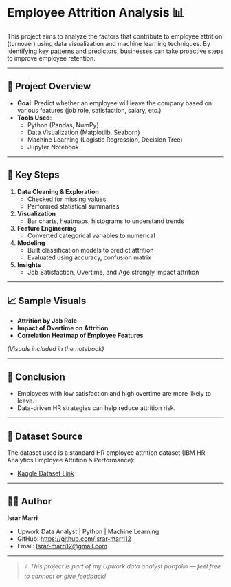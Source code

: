 # Employee Attrition Analysis 📊

This project aims to analyze the factors that contribute to employee attrition (turnover) using data visualization and machine learning techniques. By identifying key patterns and predictors, businesses can take proactive steps to improve employee retention.

---

## 📁 Project Overview

- **Goal**: Predict whether an employee will leave the company based on various features (job role, satisfaction, salary, etc.)
- **Tools Used**:
  - Python (Pandas, NumPy)
  - Data Visualization (Matplotlib, Seaborn)
  - Machine Learning (Logistic Regression, Decision Tree)
  - Jupyter Notebook

---

## 📌 Key Steps

1. **Data Cleaning & Exploration**
   - Checked for missing values
   - Performed statistical summaries
2. **Visualization**
   - Bar charts, heatmaps, histograms to understand trends
3. **Feature Engineering**
   - Converted categorical variables to numerical
4. **Modeling**
   - Built classification models to predict attrition
   - Evaluated using accuracy, confusion matrix
5. **Insights**
   - Job Satisfaction, Overtime, and Age strongly impact attrition

---

## 📈 Sample Visuals

- **Attrition by Job Role**  
- **Impact of Overtime on Attrition**  
- **Correlation Heatmap of Employee Features**

*(Visuals included in the notebook)*

---

## 🧠 Conclusion

- Employees with low satisfaction and high overtime are more likely to leave.
- Data-driven HR strategies can help reduce attrition risk.

---

## 📂 Dataset Source

The dataset used is a standard HR employee attrition dataset (IBM HR Analytics Employee Attrition & Performance):
- [Kaggle Dataset Link](https://www.kaggle.com/datasets/pavansubhasht/ibm-hr-analytics-attrition-dataset)

---

## 🧑‍💻 Author

**Israr Marri**  
- Upwork Data Analyst | Python | Machine Learning  
- GitHub:  https://github.com/Israr-marri12
- Email: Israr-marri12@gmail.com

---

> ⭐ *This project is part of my Upwork data analyst portfolio — feel free to connect or give feedback!*
